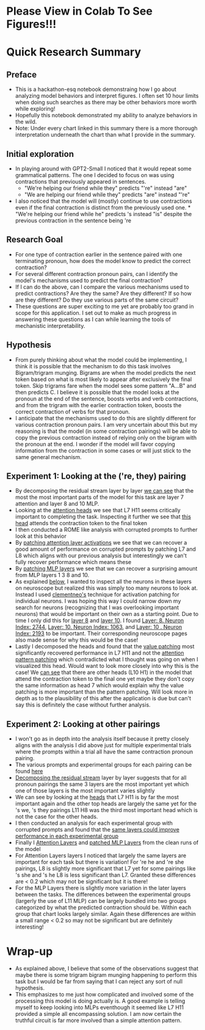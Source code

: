 <a name="top"></a>
# Please View in Colab To See Figures!!!

# Quick Research Summary
## Preface
*  This is a hackathon-esq notebook demonstraing how I go about analyzing model behaviors and interpret figures. I often set 10 hour limits when doing such searches as there may be other behaviors more worth while exploring!
*   Hopefully this notebook demonstrated my ability to analyze behaviors in the wild.
*   Note: Under every chart linked in this summary there is a more thorough interpretation underneath the chart than what I provide in the summary.


## Initial exploration
  *   In playing around with GPT2-Small I noticed that it would repeat some grammatical patterns. The one I decided to focus on was using contractions that previously appeared in sentences.
      *   "We're helping our friend while they" predicts "'re" instead "are"
      *   "We are helping our friend while they" predicts "are" instead "'re"
  *   I also noticed that the model will (mostly) continue to use contractions even if the final contraction is distinct from the previously used one.
    *   "We're helping our friend while he" predicts 's instead "is" despite the previous contraction in the sentence being 're

## Research Goal
*   For one type of contraction earlier in the sentence paired with one terminating pronoun, how does the model know to predict the correct contraction?
*   For several different contraction pronoun pairs, can I identify the model's mechanisms used to predict the final contraction?
*   If I can do the above, can I compare the various mechanisms used to predict contractions? Are they the same? Are they different? If so how are they different? Do they use various parts of the same circuit?
*   These questions are super exciting to me yet are probably too grand in scope for this application. I set out to make as much progress in answering these questions as I can while learning the tools of mechanistic interpretability.

## Hypothesis
*   From purely thinking about what the model could be implementing, I think it is possible that the mechanism to do this task involves Bigram/trigram munging. Bigrams are when the model predicts the next token based on what is most likely to appear after exclusively the final token. Skip trigrams fare when the model sees some pattern "A...B" and then predicts C. I believe it is possible that the model looks at the pronoun at the end of the sentence, boosts verbs and verb contractions, and from the trigram with the earlier contraction token, boosts the correct contraction of verbs for that pronoun.
*   I anticipate that the mechanisms used to do this are slightly different for various contraction pronoun pairs. I am very uncertain about this but my reasoning is that the model (in some contraction pairings) will be able to copy the previous contraction instead of relying only on the bigram with the pronoun at the end. I wonder if the model will favor copying information from the contraction in some cases or will just stick to the same general mechanism.

## Experiment 1: Looking at the ('re, they) pairing
*   By decomposing the residual stream layer by layer [we can see](#E1:LA)  that the most the most important parts of the model for this task are layer 7 attention and layer 8 and 10 MLP.
*   Looking at the [attention heads](#E1:AH) we see that L7 H11 seems critically important to completing the task. Inspecting it further we see that [this head](#E1:HP) attends the contraction token to the final token
*   I then conducted a ROME like analysis with corrupted prompts to further look at this behavior
*   By [patching attention layer activations](#E1:ALP) we see that we can recover a good amount of performance on corrupted prompts by patching L7 and L8 which aligns with our previous analysis but interestingly we can't fully recover performance which means these
*   By [patching MLP layers](#E1:MLPP) we see that we can recover a surprising amount from MLP layers 1 3 8 and 10.
*   As explained [below](#neurExp), I wanted to inspect all the neurons in these layers on neuroscope but realized this was simply too many neurons to look at. Instead I used [clementneo's](#credit) technique for activation patching for individual neurons. I was hoping this way I could narrow down my search for neurons (recognizing that I was overlooking important neurons) that would be important on their own as a starting point. Due to time I only did this for [layer 8](#E1:NP8) and [layer 10](#E1:NP10). I found [Layer: 8. Neuron Index: 2744](#E1:NI2744), [Layer: 10. Neuron Index: 1063](#E1:NI1063), and [Layer: 10 . Neuron Index: 2193](#E1:NI2193) to be important. Their corresponding neuroscope pages also made sense for why this would be the case!
*   Lastly I decomposed the heads and found that the [value patching](#E1:VPP) most significantly recovered performance in L7 H11 and not the [attention pattern patching](#E1:APP) which contradicted what I thought was going on when I visualized this head. Would want to look more closely into why this is the case! We [can see](#E1:HP) that there are other heads (L10 H1) in the model that attend the contraction token to the final one yet maybe they don't copy the same information as head 7 which would explain why the value patching is more important than the pattern patching. Will look more in depth as to the plausibility of this after the application is due but can't say this is definitely the case without further analysis.

## Experiment 2: Looking at other pairings

*   I won't go as in depth into the analysis itself because it pretty closely aligns with the analysis I did above just for multiple experimental trials where the prompts within a trial all have the same contraction pronoun pairing.
*   The various prompts and experimental groups for each pairing can be found [here](#E2:DPA)
*   [Decomposing the residual stream](#E2:LA) layer by layer suggests that for all pronoun pairings the same 3 layers are the most important yet which one of those layers is the most important varies slightly
*   We can see by looking at the [heads](#E2:HA) that L7 H11 is by far the most important again and the other top heads are largely the same yet for the 's we, 's they pairings L11 H8 was the third most important head which is not the case for the other heads.
*   I then conducted an analysis for each experimental group with corrupted prompts and found that the [same layers could improve performance in each experimental group](#E2:RSP)
*   Finally I [Attention Layers](#E2:ALP) and [patched MLP Layers](#E2:MLPP) from the clean runs of the model
*   For Attention Layers layers I noticed that largely the same layers are important for each task but there is variation! For 're he and 're she pairings, L8 is slightly more significant that L7 yet for some pairings like 's she and 's he L8 is less significant than L7. Granted these differences are < 0.2 which may not be significant but it is there!
*   For the MLP Layers there is slightly more variation in the later layers between the tasks. The differences between the experimental groups (largerly the use of L11 MLP) can be largely bundled into two groups categorized by what the predicted contraction should be. Within each group that chart looks largely similar. Again these differences are within a small range < 0.2 so may not be significant but are definitely interesting!


# Wrap-up
*   As explained above, I believe that some of the observations suggest that maybe there is some trigram bigram munging happening to perform this task but I would be far from saying that I can reject any sort of null hypothesis.
*   This emphasizes to me just how complicated and involved some of the processing this model is doing actually is. A good example is telling myself to keep looking into MLPs eventhough it seemed like L7 H11 provided a simple all encompassing solution. I am now certain the truthful circuit is far more involved than a simple attention pattern.

















